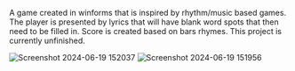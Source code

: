 A game created in winforms that is inspired by rhythm/music based games. The player is presented by lyrics that will have blank word spots that then need to be filled in. Score is created based on bars rhymes. This project is currently unfinished.

![Screenshot 2024-06-19 152037](https://github.com/Camperspro/Freestyle-Hero/assets/61707333/3a153b12-86f7-4308-b9c8-e56ea7e8e83d)
![Screenshot 2024-06-19 151956](https://github.com/Camperspro/Freestyle-Hero/assets/61707333/cff2ad01-54e2-4e47-915b-29e7b100940f)
